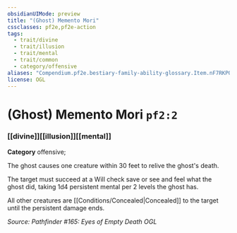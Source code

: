 ```yaml
---
obsidianUIMode: preview
title: "(Ghost) Memento Mori"
cssclasses: pf2e,pf2e-action
tags:
  - trait/divine
  - trait/illusion
  - trait/mental
  - trait/common
  - category/offensive
aliases: "Compendium.pf2e.bestiary-family-ability-glossary.Item.nF7RKPONY5H9kEIo"
license: OGL
---
```

# (Ghost) Memento Mori `pf2:2`

### [[divine]][[illusion]][[mental]]

**Category** offensive; 




The ghost causes one creature within 30 feet to relive the ghost's death.

The target must succeed at a Will check save or see and feel what the ghost did, taking 1d4 persistent mental per 2 levels the ghost has.

All other creatures are [[Conditions/Concealed|Concealed]] to the target until the persistent damage ends.

*Source: Pathfinder #165: Eyes of Empty Death*
*OGL*